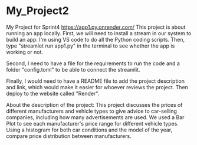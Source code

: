 # My_Project2
My Project for Sprint4
https://app1.py.onrender.com/
This project is about running an app locally. First, we will need to install a stream in our system to build an app. I'm using VS code to do all the Python coding scripts. Then, type "streamlet run app1.py" in the terminal to see whether the app is working or not. 

Second, I need to have a file for the requirements to run the code and a folder "config.toml" to be able to connect the streamlit. 

Finally, I would need to have a README file to add the project description and link, which would make it easier for whoever reviews the project. Then deploy to the website called "Render".

About the description of the project: This project discusses the prices of different manufacturers and vehicle types to give advice to car-selling companies, including how many advertisements are used. We used a Bar Plot to see each manufacturer's price range for different vehicle types. Using a histogram for both car conditions and the model of the year, compare price distribution between manufacturers.
